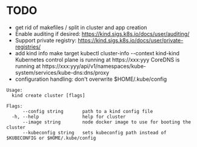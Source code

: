 # TODO

- get rid of makefiles / split in cluster and app creation
- Enable auditing if desired: <https://kind.sigs.k8s.io/docs/user/auditing/>
- Support private registry: <https://kind.sigs.k8s.io/docs/user/private-registries/>
- add kind info make target
    kubectl cluster-info --context kind-kind
    Kubernetes control plane is running at https://xxx:yyy
    CoreDNS is running at https://xxx:yyy/api/v1/namespaces/kube-system/services/kube-dns:dns/proxy
- configuration handling: don't overwrite $HOME/.kube/config
```
Usage:
  kind create cluster [flags]

Flags:
      --config string       path to a kind config file
  -h, --help                help for cluster
      --image string        node docker image to use for booting the cluster
      --kubeconfig string   sets kubeconfig path instead of $KUBECONFIG or $HOME/.kube/config
```
